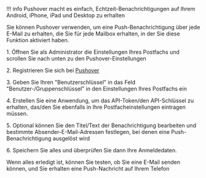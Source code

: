 !!! info
    Pushover macht es einfach, Echtzeit-Benachrichtigungen auf Ihrem Android, iPhone, iPad und Desktop zu erhalten


Sie können Pushover verwenden, um eine Push-Benachrichtigung über jede E-Mail zu erhalten, die Sie für jede Mailbox erhalten, in der Sie diese Funktion aktiviert haben.

1\. Öffnen Sie als Administrator die Einstellungen Ihres Postfachs und scrollen Sie nach unten zu den Pushover-Einstellungen

2\. Registrieren Sie sich bei [Pushover](https://pushover.net)

3\. Geben Sie Ihren "Benutzerschlüssel" in das Feld "Benutzer-/Gruppenschlüssel" in den Einstellungen Ihres Postfachs ein

4\. Erstellen Sie eine Anwendung, um das API-Token/den API-Schlüssel zu erhalten, das/den Sie ebenfalls in Ihre Postfacheinstellungen eintragen müssen.

5\. Optional können Sie den Titel/Text der Benachrichtigung bearbeiten und bestimmte Absender-E-Mail-Adressen festlegen, bei denen eine Push-Benachrichtigung ausgelöst wird

6\. Speichern Sie alles und überprüfen Sie dann Ihre Anmeldedaten.

Wenn alles erledigt ist, können Sie testen, ob Sie eine E-Mail senden können, und Sie erhalten eine Push-Nachricht auf Ihrem Telefon